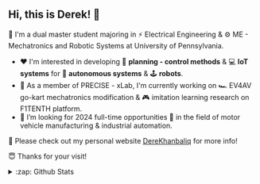 Hi, this is Derek! 👋
---

<!--
**derekhanbaliq/derekhanbaliq** is a ✨ _special_ ✨ repository because its `README.md` (this file) appears on your GitHub profile.

Here are some ideas to get you started:

- 🔭 I’m currently working on ...
- 🌱 I’m currently learning ...
- 👯 I’m looking to collaborate on ...
- 🤔 I’m looking for help with ...
- 💬 Ask me about ...
- 📫 How to reach me: ...
- 😄 Pronouns: ...
- ⚡ Fun fact: ...
-->

🥇 I'm a dual master student majoring in ⚡ Electrical Engineering & ⚙️ ME - Mechatronics and Robotic Systems at University of Pennsylvania. 

- ❤️ I'm interested in developing 🚀 **planning - control methods** & 💻 **IoT systems** for 🚗 **autonomous systems** & 🕹️ **robots**.
- 🎯 As a member of PRECISE - xLab, I'm currently working on 🏎️ EV4AV go-kart mechatronics modification & 🎮 imitation learning research on F1TENTH platform. 
- 🤔 I’m looking for 2024 full-time opportunities 🔮 in the field of motor vehicle manufacturing & industrial automation.

<!--🛠️ Some tools that I use:-->

📌 Please check out my personal website [DereKhanbaliq](https://derekhanbaliq.weebly.com/) for more info!

😇 Thanks for your visit!

<details>
  <summary>:zap: Github Stats</summary>
  
  <img align="center" alt="Derek's GitHub Stats" src="https://github-readme-stats.vercel.app/api?username=derekhanbaliq&show_icons=true&count_private=true&&bg_color=00000000" />
  
  <img align="center" alt="Derek's GitHub Stats" src="https://github-readme-stats.vercel.app/api/top-langs/?username=derekhanbaliq&layout=compact&exclude_repo=Quadrotor-Fatih" />
  
</details>

<!-- [![Derek's GitHub stats](https://github-readme-stats.vercel.app/api?username=derekhanbaliq&show_icons=true&count_private=true&&bg_color=00000000)](https://github.com/anuraghazra/github-readme-stats) -->

<!-- [![Top Langs](https://github-readme-stats.vercel.app/api/top-langs/?username=derekhanbaliq&layout=compact&exclude_repo=Quadrotor-Fatih
)](https://github.com/anuraghazra/github-readme-stats) -->
